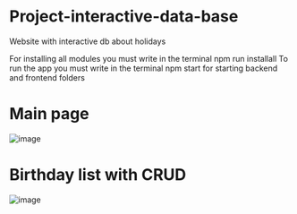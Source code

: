 # Project-interactive-data-base
Website with interactive db about holidays

For installing all modules you must write in the terminal npm run installall
To run the app you must write in the terminal npm start for starting backend and frontend folders

# Main page
![image](https://user-images.githubusercontent.com/73876508/172847794-5692c065-bc33-4d4f-8537-a9a74515b663.png)

# Birthday list with CRUD 
![image](https://user-images.githubusercontent.com/73876508/172847969-3308c285-1d40-4a57-b8c2-005bb7aeb417.png)

